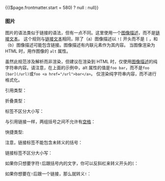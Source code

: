 {{($page.frontmatter.start = 580) ? null : null}}
### 图片

图片的语法类似于链接的语法，但有一点不同。这里使用一个[图像描述](https://github.github.com/gfm/#image-description)，而不是[链接文本](https://github.github.com/gfm/#link-text)。 这个规则与[链接文本](https://github.github.com/gfm/#link-text)相同，除了（a）图像描述以 `![` 开头而不是 `[` ，和（b）图像描述可能包含链接。图像描述有内联元素作为其内容。 当图像渲染为 HTML 时，用作图像的 `alt` 属性。   
<Example :index="$page.frontmatter.start++"/>

<Example :index="$page.frontmatter.start++"/>

<Example :index="$page.frontmatter.start++"/>

<Example :index="$page.frontmatter.start++"/>

虽然此规范涉及解析而非渲染，但建议在渲染到 HTML 时，仅使用[图像描述](https://github.github.com/gfm/#image-description)的纯字符串内容。请注意，在上面的示例中，alt 属性的值是`foo bar`，而不是`foo [bar](/url)`或`foo <a href="/url">bar</a>`。 仅渲染纯字符串内容，而不进行格式化。  
<Example :index="$page.frontmatter.start++"/>

<Example :index="$page.frontmatter.start++"/>

<Example :index="$page.frontmatter.start++"/>

<Example :index="$page.frontmatter.start++"/>

<Example :index="$page.frontmatter.start++"/>

<Example :index="$page.frontmatter.start++"/>

引用类型：  
<Example :index="$page.frontmatter.start++"/>

<Example :index="$page.frontmatter.start++"/>

折叠类型：  
<Example :index="$page.frontmatter.start++"/>

<Example :index="$page.frontmatter.start++"/>

标签不区分大小写：  
<Example :index="$page.frontmatter.start++"/>

与引用链接一样，两组括号之间不允许有[空格](https://github.github.com/gfm/#whitespace)：  
<Example :index="$page.frontmatter.start++"/>

快捷类型:  
<Example :index="$page.frontmatter.start++"/>

<Example :index="$page.frontmatter.start++"/>

注意，链接标签不能包含未转义的括号：  
<Example :index="$page.frontmatter.start++"/>

链接标签不区分大小写：  
<Example :index="$page.frontmatter.start++"/>

如果你只想要字符`!`后跟括号内的文字，你可以反斜杠来转义开头的`[`：  
<Example :index="$page.frontmatter.start++"/>

如果你想要在`!`后跟一个链接，那么就转义`!`：  
<Example :index="$page.frontmatter.start++"/>
